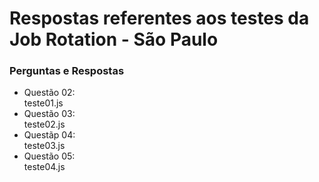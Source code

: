 # Respostas referentes aos testes da Job Rotation - São Paulo
### Perguntas e Respostas 
- Questão 02:</br>teste01.js 
- Questão 03:</br>teste02.js
- Questãp 04:</br>teste03.js
- Questão 05:</br>teste04.js
